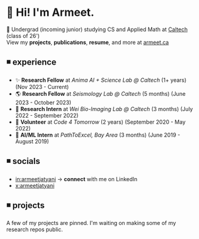 # 👋 Hi! I'm Armeet.
🦫 Undergrad (incoming junior) studying CS and Applied Math at [Caltech](https://caltech.edu) (class of 26')
<br/>
View my **projects**, **publications**, **resume**, and more at [armeet.ca](https://armeet.ca)

## ◾ experience
- ✨ **Research Fellow** at _Anima AI + Science Lab @ Caltech_ (1+ years) (Nov 2023 - Current)
- 🌎 **Research Fellow** at _Seismology Lab @ Caltech_ (5 months) (June 2023 - October 2023)
- 🔬 **Research Intern** at _Wei Bio-Imaging Lab @ Caltech_ (3 months) (July 2022 - September 2022)
- 🏫 **Volunteer** at _Code 4 Tomorrow_ (2 years) (September 2020 - May 2022)
- 🧮 **AI/ML Intern** at _PathToExcel, Bay Area_ (3 months) (June 2019 - August 2019)

## ◾ socials
- [in:armeetjatyani](https://linkedin.com/in/armeetjatyani) -> **connect** with me on LinkedIn
- [x:armeetjatyani](https://x.com/armeetjatyani)

## ◾ projects
A few of my projects are pinned. I'm waiting on making some of my research repos public.
